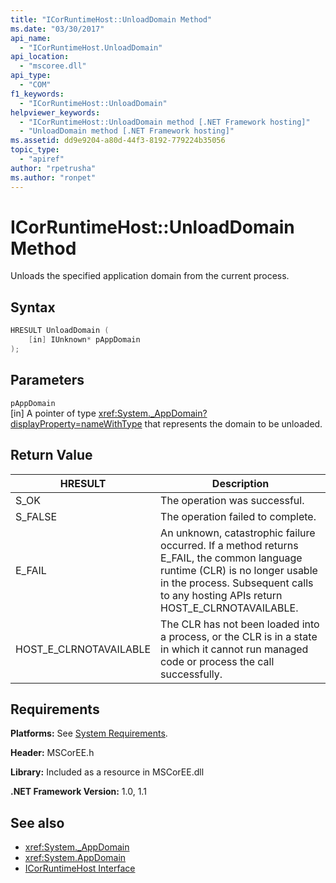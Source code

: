 ```yaml
---
title: "ICorRuntimeHost::UnloadDomain Method"
ms.date: "03/30/2017"
api_name: 
  - "ICorRuntimeHost.UnloadDomain"
api_location: 
  - "mscoree.dll"
api_type: 
  - "COM"
f1_keywords: 
  - "ICorRuntimeHost::UnloadDomain"
helpviewer_keywords: 
  - "ICorRuntimeHost::UnloadDomain method [.NET Framework hosting]"
  - "UnloadDomain method [.NET Framework hosting]"
ms.assetid: dd9e9204-a80d-44f3-8192-779224b35056
topic_type: 
  - "apiref"
author: "rpetrusha"
ms.author: "ronpet"
---
```

# ICorRuntimeHost::UnloadDomain Method
Unloads the specified application domain from the current process.  
  
## Syntax  
  
```cpp  
HRESULT UnloadDomain (  
    [in] IUnknown* pAppDomain  
);  
```  
  
## Parameters  
 `pAppDomain`  
 [in] A pointer of type <xref:System._AppDomain?displayProperty=nameWithType> that represents the domain to be unloaded.  
  
## Return Value  
  
|HRESULT|Description|  
|-------------|-----------------|  
|S_OK|The operation was successful.|  
|S_FALSE|The operation failed to complete.|  
|E_FAIL|An unknown, catastrophic failure occurred. If a method returns E_FAIL, the common language runtime (CLR) is no longer usable in the process. Subsequent calls to any hosting APIs return HOST_E_CLRNOTAVAILABLE.|  
|HOST_E_CLRNOTAVAILABLE|The CLR has not been loaded into a process, or the CLR is in a state in which it cannot run managed code or process the call successfully.|  
  
## Requirements  
 **Platforms:** See [System Requirements](../../../../docs/framework/get-started/system-requirements.md).  
  
 **Header:** MSCorEE.h  
  
 **Library:** Included as a resource in MSCorEE.dll  
  
 **.NET Framework Version:** 1.0, 1.1  
  
## See also

- <xref:System._AppDomain>
- <xref:System.AppDomain>
- [ICorRuntimeHost Interface](../../../../docs/framework/unmanaged-api/hosting/icorruntimehost-interface.md)
